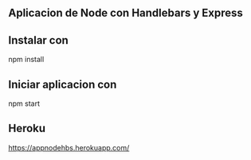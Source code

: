 ## Aplicacion de Node con Handlebars y Express


## Instalar con 

npm install

## Iniciar aplicacion con 

npm start

## Heroku 

https://appnodehbs.herokuapp.com/